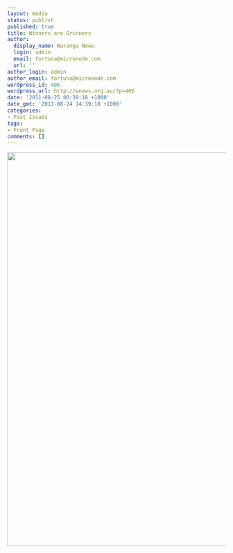 ```yaml
---
layout: media
status: publish
published: true
title: Winners are Grinners
author:
  display_name: Waranga News
  login: admin
  email: fortuna@micronode.com
  url: ''
author_login: admin
author_email: fortuna@micronode.com
wordpress_id: 406
wordpress_url: http://wnews.org.au/?p=406
date: '2011-08-25 00:39:18 +1000'
date_gmt: '2011-08-24 14:39:18 +1000'
categories:
- Past Issues
tags:
- Front Page
comments: []
---
```


<a href="http://wnews.org.au/wp-content/uploads/2011/08/frontpage-20110825.pdf"><img class="alignnone size-full wp-image-405" title="Front Page - 25 August 2011" src="http://wnews.org.au/wp-content/uploads/2011/08/frontpage-20110825.png" alt="" width="624" height="907" /></a>
